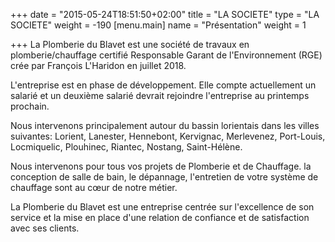 +++
date = "2015-05-24T18:51:50+02:00"
title = "LA SOCIETE"
type = "LA SOCIETE"
weight = -190
[menu.main]
name = "Présentation"
weight = 1

+++
La Plomberie du Blavet est une société de travaux en plomberie/chauffage certifié Responsable Garant de l'Environnement (RGE)  crée par François L'Haridon en juillet 2018.

L'entreprise est en phase de développement. Elle compte actuellement un salarié et un deuxième salarié devrait rejoindre l'entreprise au printemps prochain. 

Nous intervenons principalement autour du bassin lorientais dans les villes suivantes: Lorient, Lanester, Hennebont, Kervignac, Merlevenez, Port-Louis, Locmiquelic, Plouhinec, Riantec, Nostang, Saint-Hélène. 

Nous intervenons pour tous vos projets de Plomberie et de Chauffage. la conception de salle de bain, le dépannage, l'entretien de votre système de chauffage sont au cœur de notre métier.

La Plomberie du Blavet est une entreprise centrée sur l'excellence de son service et la mise en place d'une relation de confiance et de satisfaction avec ses clients.